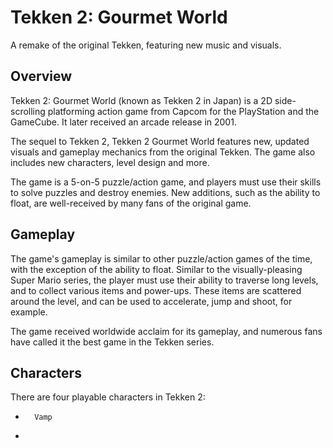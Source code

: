 # Tekken 2: Gourmet World

A remake of the original Tekken, featuring new music and visuals.

## Overview

Tekken 2: Gourmet World (known as Tekken 2 in Japan) is a 2D side-scrolling platforming action game from Capcom for the PlayStation and the GameCube. It later received an arcade release in 2001.

The sequel to Tekken 2, Tekken 2 Gourmet World features new, updated visuals and gameplay mechanics from the original Tekken. The game also includes new characters, level design and more.

The game is a 5-on-5 puzzle/action game, and players must use their skills to solve puzzles and destroy enemies. New additions, such as the ability to float, are well-received by many fans of the original game.

## Gameplay

The game's gameplay is similar to other puzzle/action games of the time, with the exception of the ability to float. Similar to the visually-pleasing Super Mario series, the player must use their ability to traverse long levels, and to collect various items and power-ups. These items are scattered around the level, and can be used to accelerate, jump and shoot, for example.

The game received worldwide acclaim for its gameplay, and numerous fans have called it the best game in the Tekken series.

## Characters

There are four playable characters in Tekken 2:

*       Vamp
 *